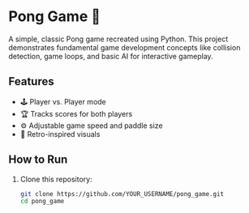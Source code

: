 # Pong Game 🏓

A simple, classic Pong game recreated using Python. This project demonstrates fundamental game development concepts like collision detection, game loops, and basic AI for interactive gameplay.

## Features
- 🕹️ Player vs. Player mode
- 🏆 Tracks scores for both players
- ⚙️ Adjustable game speed and paddle size
- 🎨 Retro-inspired visuals

## How to Run
1. Clone this repository:
   ```bash
   git clone https://github.com/YOUR_USERNAME/pong_game.git
   cd pong_game
